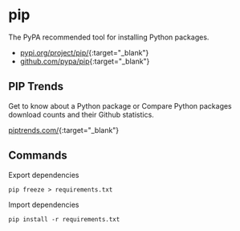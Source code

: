 # pip

The PyPA recommended tool for installing Python packages.

- [pypi.org/project/pip/](https://pypi.org/project/pip/){:target="_blank"}
- [github.com/pypa/pip](https://github.com/pypa/pip){:target="_blank"}

## PIP Trends

Get to know about a Python package or Compare Python packages download counts and their Github statistics.

[piptrends.com/](https://piptrends.com/){:target="_blank"}

## Commands

Export dependencies

```shell
pip freeze > requirements.txt 
```

Import dependencies

```shell
pip install -r requirements.txt
```
